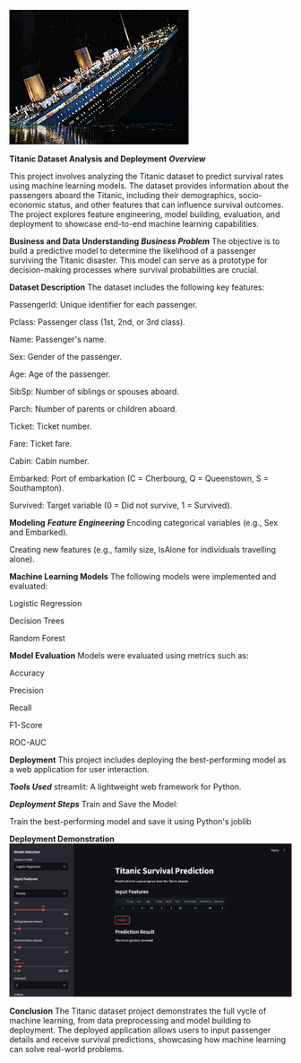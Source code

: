 ![titanic](titanic.jpg "Optional Tooltip Text")


**Titanic Dataset Analysis and Deployment**
***Overview***

This project involves analyzing the Titanic dataset to predict survival rates using machine learning models. The dataset provides information about the passengers aboard the Titanic, including their demographics, socio-economic status, and other features that can influence survival outcomes. The project explores feature engineering, model building, evaluation, and deployment to showcase end-to-end machine learning capabilities.

**Business and Data Understanding**
***Business Problem***
The objective is to build a predictive model to determine the likelihood of a passenger surviving the Titanic disaster. This model can serve as a prototype for decision-making processes where survival probabilities are crucial.

**Dataset Description**
The dataset includes the following key features:

PassengerId: Unique identifier for each passenger.

Pclass: Passenger class (1st, 2nd, or 3rd class).

Name: Passenger's name.

Sex: Gender of the passenger.

Age: Age of the passenger.

SibSp: Number of siblings or spouses aboard.

Parch: Number of parents or children aboard.

Ticket: Ticket number.

Fare: Ticket fare.

Cabin: Cabin number.

Embarked: Port of embarkation (C = Cherbourg, Q = Queenstown, S = Southampton).

Survived: Target variable (0 = Did not survive, 1 = Survived).

**Modeling**
***Feature Engineering***
Encoding categorical variables (e.g., Sex and Embarked).

Creating new features (e.g., family size, IsAlone for individuals travelling alone).

**Machine Learning Models**
The following models were implemented and evaluated:

Logistic Regression

Decision Trees

Random Forest

**Model Evaluation**
Models were evaluated using metrics such as:

Accuracy

Precision

Recall

F1-Score

ROC-AUC

**Deployment**
This project includes deploying the best-performing model as a web application for user interaction.

***Tools Used***
streamlit: A lightweight web framework for Python.

***Deployment Steps***
Train and Save the Model:

Train the best-performing model and save it using Python's joblib

**Deployment Demonstration**
![Deployment](image.png "Optional Tooltip Text")



**Conclusion**
The Titanic dataset project demonstrates the full vycle of machine learning, from data preprocessing and model building to deployment. The deployed application allows users to input passenger details and receive survival predictions, showcasing how machine learning can solve real-world problems.

